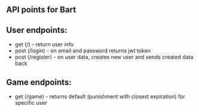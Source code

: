 ## API points for Bart

## User endpoints:

 - get (/) - return user info
 - post (/login) - on email and password returns jwt token
 - post (/register) - on user data, creates new user and sends created data back


## Game endpoints:

- get (/game) - returns default (punishment with closest expiration) for specific user